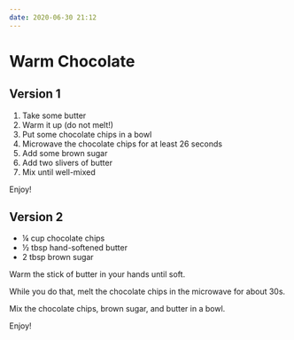 ```yaml
---
date: 2020-06-30 21:12
---
```


# Warm Chocolate

## Version 1

1. Take some butter
2. Warm it up (do not melt!)
3. Put some chocolate chips in a bowl
4. Microwave the chocolate chips for at least 26 seconds
5. Add some brown sugar
6. Add two slivers of butter
7. Mix until well-mixed

Enjoy!

## Version 2

- ¼ cup chocolate chips
- ½ tbsp hand-softened butter
- 2 tbsp brown sugar

Warm the stick of butter in your hands until soft.

While you do that, melt the chocolate chips in the microwave for about 30s.

Mix the chocolate chips, brown sugar, and butter in a bowl.

Enjoy!
